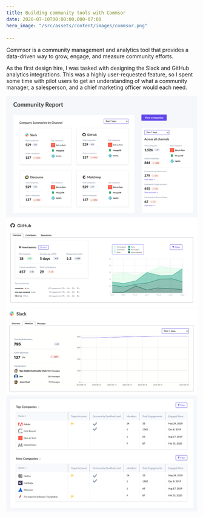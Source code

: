 ```yaml
---
title: Building community tools with Commsor
date: 2020-07-10T00:00:00.000-07:00
hero_image: "/src/assets/content/images/commsor.png"

---
```

Commsor is a community management and analytics tool that provides a data-driven way to grow, engage, and measure community efforts.

As the first design hire, I was tasked with designing the Slack and GitHub analytics integrations. This was a highly user-requested feature, so I spent some time with pilot users to get an understanding of what a community manager, a salesperson, and a chief marketing officer would each need.

![](/src/assets/content/images/screen-shot-2020-07-10-at-9-44-14-am.png)![](/src/assets/content/images/screen-shot-2020-07-10-at-9-41-36-am.png)![](/src/assets/content/images/screen-shot-2020-07-10-at-10-45-36-am.png)![](/src/assets/content/images/screen-shot-2020-07-10-at-9-42-54-am.png)